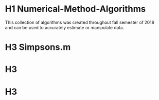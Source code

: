 # H1 Numerical-Method-Algorithms
This collection of algorithms was created throughout fall semester of 2018 and can be used to accurately estimate or manipulate data.
# H3 Simpsons.m

# H3

# H3
